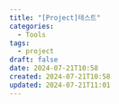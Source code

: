 ```yaml
---
title: "[Project]테스트"
categories:
  - Tools
tags:
  - project
draft: false
date: 2024-07-21T10:58
created: 2024-07-21T10:58
updated: 2024-07-21T11:01
---
```


